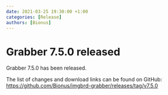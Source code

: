 ```yaml
---
date: 2021-03-25 19:30:00 +1:00
categories: [Release]
authors: [Bionus]
---
```



# Grabber 7.5.0 released

Grabber 7.5.0 has been released.

The list of changes and download links can be found on GitHub:  
<https://github.com/Bionus/imgbrd-grabber/releases/tag/v7.5.0>